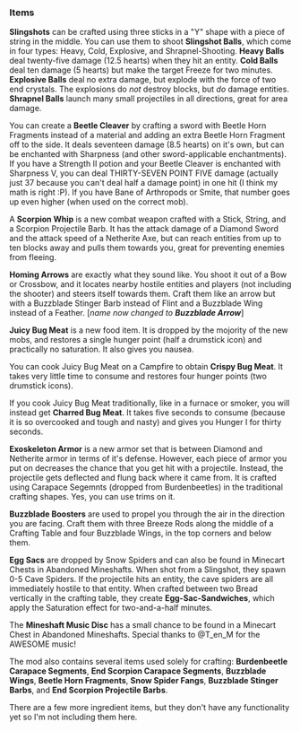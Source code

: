 ### Items
**Slingshots** can be crafted using three sticks in a "Y" shape with a piece of string in the middle.  You can use them to shoot **Slingshot Balls**, which come in four types: Heavy, Cold, Explosive, and Shrapnel-Shooting. **Heavy Balls** deal twenty-five damage (12.5 hearts)
when they hit an entity.  **Cold Balls** deal ten damage (5 hearts) but make the target Freeze for two minutes.  **Explosive Balls** deal no
extra damage, but explode with the force of two end crystals.  The explosions do _not_ destroy blocks, but _do_ damage entities.  **Shrapnel Balls** launch many small projectiles in all directions, great for area damage.


You can create a **Beetle Cleaver** by crafting a sword with Beetle Horn Fragments instead of a material and adding an extra Beetle Horn
Fragment off to the side.  It deals seventeen damage (8.5 hearts) on it's own, but can be enchanted with Sharpness (and other sword-applicable
enchantments).  If you have a Strength II potion and your Beetle Cleaver is enchanted with Sharpness V, you can deal THIRTY-SEVEN POINT FIVE damage (actually just 37 because you can't deal half a damage point) in one hit (I think my math is right :P). If you have Bane of Arthropods or Smite,
that number goes up even higher (when used on the correct mob).

A **Scorpion Whip** is a new combat weapon crafted with a Stick, String, and a Scorpion Projectile Barb.  It has the attack damage of a Diamond Sword and the attack speed of a Netherite Axe, but can reach entities from up to ten blocks away and pulls them towards you, great for preventing enemies from fleeing.

**Homing Arrows** are exactly what they sound like.  You shoot it out of a Bow or Crossbow, and it locates nearby hostile entities and players (not including the shooter) and steers itself towards them.  Craft them like an arrow but with a Buzzblade Stinger Barb instead of Flint and a Buzzblade Wing instead of a Feather.  [_name now changed to **Buzzblade Arrow**_]

**Juicy Bug Meat** is a new food item.  It is dropped by the mojority of the new mobs, and restores a single hunger point (half a drumstick icon) and practically no saturation.  It also gives you nausea.

You can cook Juicy Bug Meat on a Campfire to obtain **Crispy Bug Meat**.  It takes very little time to consume and restores four hunger points (two drumstick icons).

If you cook Juicy Bug Meat traditionally, like in a furnace or smoker, you will instead get **Charred Bug Meat**. It takes five seconds to consume (because it is so overcooked and tough and nasty) and gives you Hunger I for thirty seconds.

**Exoskeleton Armor** is a new armor set that is between Diamond and Netherite armor in terms of it's defense.  However, each piece of armor you put on decreases the chance that you get hit with a projectile. 
Instead, the projectile gets deflected and flung back where it came from.  It is crafted using Carapace Segemnts (dropped from Burdenbeetles) in the traditional crafting shapes.  Yes, you can use trims on it.

**Buzzblade Boosters** are used to propel you through the air in the direction you are facing.  Craft them with three Breeze Rods along the middle of a Crafting Table and four Buzzblade Wings, in the top corners and below them.

**Egg Sacs** are dropped by Snow Spiders and can also be found in Minecart Chests in Abandoned Mineshafts.  When shot from a Slingshot, they spawn 0-5 Cave Spiders.  If the projectile hits an entity, the cave spiders are all immediately hostile to that entity.  When crafted between two Bread vertically in the crafting table, they create **Egg-Sac-Sandwiches**, which apply the Saturation effect for two-and-a-half minutes.

The **Mineshaft Music Disc** has a small chance to be found in a Minecart Chest in Abandoned Mineshafts.  Special thanks to @T_en_M for the AWESOME music!

The mod also contains several items used solely for crafting: **Burdenbeetle Carapace Segments**, **End Scorpion Carapace Segments**, **Buzzblade Wings**, **Beetle Horn Fragments**, **Snow Spider Fangs**, **Buzzblade Stinger Barbs**, and **End Scorpion Projectile Barbs**.

There are a few more ingredient items, but they don't have any functionality yet so I'm not including them here.
